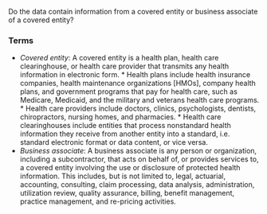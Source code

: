 Do the data contain information from a covered entity or business associate of a covered entity?

### Terms
* *Covered entity*: A covered entity is a health plan, health care clearinghouse, or health care provider that transmits any health information in electronic form.
			* Health plans include health insurance companies, health maintenance organizations [HMOs], company health plans, and government programs that pay for health care, such as Medicare, Medicaid, and the military and veterans health care programs.
			* Health care providers include doctors, clinics, psychologists, dentists, chiropractors, nursing homes, and pharmacies.
			* Health care clearinghouses include entities that process nonstandard health information they receive from another entity into a standard, i.e. standard electronic format or data content, or vice versa.
* *Business associate*: A business associate is any person or organization, including a subcontractor, that acts on behalf of, or provides services to, a covered entity involving the use or disclosure of protected health information. This includes, but is not limited to, legal, actuarial, accounting, consulting, claim processing, data analysis, administration, utilization review, quality assurance, billing, benefit management, practice management, and re-pricing activities.
